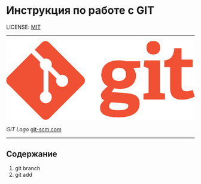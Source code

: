 # Инструкция по работе с GIT

LICENSE: [MIT](./License.md)

---

![LOGO](./Git-Logo-1788c.png)

*GIT Logo* [git-scm.com](https://git-scm.com/downloads/logos)

---

## Содержание

1. git branch
2. git add









